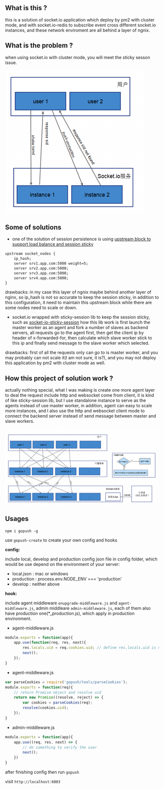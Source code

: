 ## What is this ?
this is a solution of socket.io application which deploy by pm2 with cluster mode, and with socket.io-redis to subscribe event cross different socket.io instances, 
and these network enviroment are all behind a layer of ngnix.

## What is the problem ?
when using socket.io with cluster mode, you will meet the sticky sesson issue.

![without_agent](https://raw.githubusercontent.com/hcnode/gopush/master/charts/issue_with_cluster_socket.io.png)

## Some of solutions
* one of the solution of session persistence is using [upstream block to support load balance and session sticky](https://www.nginx.com/blog/nginx-nodejs-websockets-socketio/)

```
upstream socket_nodes {
    ip_hash;
    server srv1.app.com:5000 weight=5;
    server srv2.app.com:5000;
    server srv3.app.com:5000;
    server srv4.app.com:5000;
}
```
drawbacks: in my case this layer of ngnix maybe behind another layer of nginx, so ip_hash is not so accurate to keep the session sticky, in addition to this configuration, it need to maintain this upstream block while there are some nodes need to scale or down.

* socket.io wrapped with sticky-session lib to keep the session sticky, such as [socket-io-sticky-session](https://github.com/wzrdtales/socket-io-sticky-session)
how this lib work is first launch the master worker as an agent and fork a number of slaves as backend servers, all requests go to the agent first, then get the client ip by header of x-forwarded-for, then calculate which slave worker stick to this ip and finally send message to the slave worker which selected.

drawbacks: first of all the requests only can go to is master worker, and you may probably can not scale it(I am not sure, it is?), and you may not deploy this application by pm2 with cluster mode as well.

## How this project of solution work ?
actually nothing special, what I was making is create one more agent layer to deal the request include http and websocket come from client, it is kind of like sticky-session lib, but I use standalone instance to serve as the agents instead of use master worker, in addition, agent can easy to scale more instances, and I also use the http and websocket client mode to connect the backend server instead of send message between master and slave workers.

![with_agent](https://raw.githubusercontent.com/hcnode/gopush/master/charts/modules.png)

## Usages

`npm i gopush -g`

use `gopush-create` to create your own config and hooks

**config:**

include local, develop and production config json file in config folder, which would be use depend on the environment of your server:

* local.json : mac or windows
* production : process.env.NODE_ENV === 'production'
* develop : neither above

**hook:**

include agent middleware `onupgrade-middleware.js` and `agent-middleware.js`, admin middleare `admin-middleware.js`, each of them also have production one(*_production.js), which apply in production environment.

* agent-middleware.js

```javascript
module.exports = function(app){
	app.use(function(req, res, next){
        res.locals.uid = req.cookies.uid; // define res.locals.uid is necessary or response 430 error
        next();
    });
}
```

* agent-middleware.js

```javascript
var parseCookies = require('gopush/tools/parseCookies');
module.exports = function(req){
    // return Promise object and resolve uid
	return new Promise((resolve, reject) => {
        var cookies = parseCookies(req);
        resolve(cookies.uid);
    });
}
```

* admin-middleware.js

```javascript
module.exports = function(app){
    app.use((req, res, next) => {
        // do something to verify the user
        next();
    })
}
```

after finishing config then run `gopush`

visit `http://localhost:6003`
